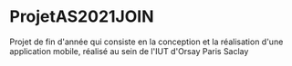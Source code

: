 # ProjetAS2021JOIN
Projet de fin d'année qui consiste en la conception et la réalisation d'une application mobile, réalisé au sein de l'IUT d'Orsay Paris Saclay 
